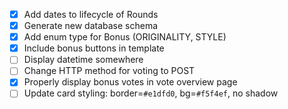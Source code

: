 - [x] Add dates to lifecycle of Rounds
- [x] Generate new database schema
- [x] Add enum type for Bonus (ORIGINALITY, STYLE)
- [x] Include bonus buttons in template
- [ ] Display datetime somewhere
- [ ] Change HTTP method for voting to POST
- [x] Properly display bonus votes in vote overview page
- [ ] Update card styling: border=`#e1dfd0`, bg=`#f5f4ef`, no shadow
